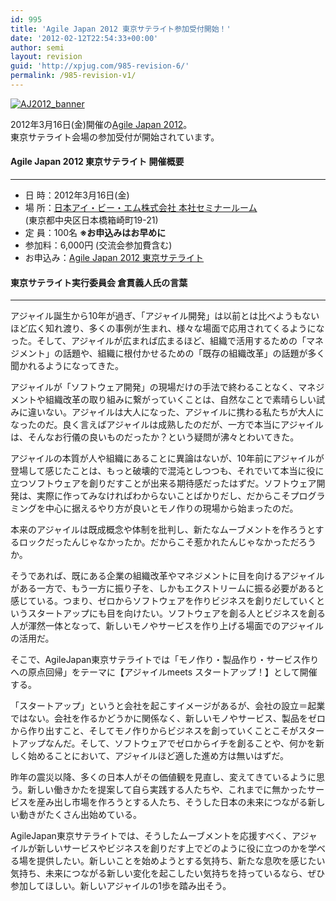 ```yaml
---
id: 995
title: 'Agile Japan 2012 東京サテライト参加受付開始！'
date: '2012-02-12T22:54:33+00:00'
author: semi
layout: revision
guid: 'http://xpjug.com/985-revision-6/'
permalink: /985-revision-v1/
---
```


[![](http://xpjug.com/wp-content/uploads/2012/02/AJ2012_banner.jpg "AJ2012_banner")](http://xpjug.com/wp-content/uploads/2012/02/AJ2012_banner.jpg)

2012年3月16日(金)開催の[Agile Japan 2012](http://xpjug.com/aj12/ "Agile Japan 2012 早割受付中！")。  
東京サテライト会場の参加受付が開始されています。

#### Agile Japan 2012 東京サテライト 開催概要

---

- 日 時：2012年3月16日(金)
- 場 所：[日本アイ・ビー・エム株式会社 本社セミナールーム](http://www-06.ibm.com/ibm/jp/about/office/map/hq.html)  
    (東京都中央区日本橋箱崎町19-21)
- 定 員：100名 **※お申込みはお早めに**
- 参加料：6,000円 (交流会参加費含む)
- お申込み：[Agile Japan 2012 東京サテライト](http://www.agilejapan.org/tokyosatellite/)

#### 東京サテライト実行委員会 倉貫義人氏の言葉

---

アジャイル誕生から10年が過ぎ、「アジャイル開発」は以前とは比べようもないほど広く知れ渡り、多くの事例が生まれ、様々な場面で応用されてくるようになった。そして、アジャイルが広まれば広まるほど、組織で活用するための「マネジメント」の話題や、組織に根付かせるための「既存の組織改革」の話題が多く聞かれるようになってきた。

アジャイルが「ソフトウェア開発」の現場だけの手法で終わることなく、マネジメントや組織改革の取り組みに繋がっていくことは、自然なことで素晴らしい試みに違いない。アジャイルは大人になった、アジャイルに携わる私たちが大人になったのだ。良く言えばアジャイルは成熟したのだが、一方で本当にアジャイルは、そんなお行儀の良いものだったか？という疑問が沸々とわいてきた。

アジャイルの本質が人や組織にあることに異論はないが、10年前にアジャイルが登場して感じたことは、もっと破壊的で混沌としつつも、それでいて本当に役に立つソフトウェアを創りだすことが出来る期待感だったはずだ。ソフトウェア開発は、実際に作ってみなければわからないことばかりだし、だからこそプログラミングを中心に据えるやり方が良いとモノ作りの現場から始まったのだ。

本来のアジャイルは既成概念や体制を批判し、新たなムーブメントを作ろうとするロックだったんじゃなかったか。だからこそ惹かれたんじゃなかっただろうか。

そうであれば、既にある企業の組織改革やマネジメントに目を向けるアジャイルがある一方で、もう一方に振り子を、しかもエクストリームに振る必要があると感じている。つまり、ゼロからソフトウェアを作りビジネスを創りだしていくというスタートアップにも目を向けたい。ソフトウェアを創る人とビジネスを創る人が渾然一体となって、新しいモノやサービスを作り上げる場面でのアジャイルの活用だ。

そこで、AgileJapan東京サテライトでは「モノ作り・製品作り・サービス作りへの原点回帰」をテーマに【アジャイルmeets スタートアップ！】として開催する。

「スタートアップ」というと会社を起こすイメージがあるが、会社の設立＝起業ではない。会社を作るかどうかに関係なく、新しいモノやサービス、製品をゼロから作り出すこと、そしてモノ作りからビジネスを創っていくことこそがスタートアップなんだ。そして、ソフトウェアでゼロからイチを創ることや、何かを新しく始めることにおいて、アジャイルほど適した進め方は無いはずだ。

昨年の震災以降、多くの日本人がその価値観を見直し、変えてきているように思う。新しい働きかたを提案して自ら実践する人たちや、これまでに無かったサービスを産み出し市場を作ろうとする人たち、そうした日本の未来につながる新しい動きがたくさん出始めている。

AgileJapan東京サテライトでは、そうしたムーブメントを応援すべく、アジャイルが新しいサービスやビジネスを創りだす上でどのように役に立つのかを学べる場を提供したい。新しいことを始めようとする気持ち、新たな息吹を感じたい気持ち、未来につながる新しい変化を起こしたい気持ちを持っているなら、ぜひ参加してほしい。新しいアジャイルの1歩を踏み出そう。
